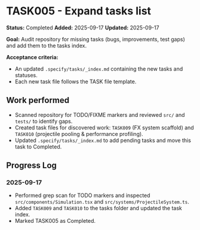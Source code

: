# TASK005 - Expand tasks list

**Status:** Completed
**Added:** 2025-09-17
**Updated:** 2025-09-17

**Goal:** Audit repository for missing tasks (bugs, improvements, test gaps) and add them to the tasks index.

**Acceptance criteria:**

- An updated `.specify/tasks/_index.md` containing the new tasks and statuses.
- Each new task file follows the TASK file template.

## Work performed

- Scanned repository for TODO/FIXME markers and reviewed `src/` and `tests/` to identify gaps.
- Created task files for discovered work: `TASK009` (FX system scaffold) and `TASK010` (projectile pooling & performance profiling).
- Updated `.specify/tasks/_index.md` to add pending tasks and move this task to Completed.

## Progress Log

### 2025-09-17

- Performed grep scan for TODO markers and inspected `src/components/Simulation.tsx` and `src/systems/ProjectileSystem.ts`.
- Added `TASK009` and `TASK010` to the tasks folder and updated the task index.
- Marked TASK005 as Completed.
